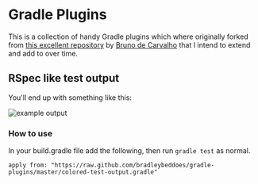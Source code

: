 # Gradle Plugins

This is a collection of handy Gradle plugins which where originally forked from [this excellent repository](https://github.com/bradleybeddoes/gradle-plugins) by [Bruno de Carvalho](https://github.com/brunodecarvalho) that I intend to extend and add to over time.

## RSpec like test output

You'll end up with something like this:

![example output](https://www.dropbox.com/s/7arfxiq38nux99q/Screenshot%202014-08-07%2010.41.38.png)

### How to use

In your build.gradle file add the following, then run `gradle test` as normal.

    apply from: "https://raw.github.com/bradleybeddoes/gradle-plugins/master/colored-test-output.gradle"
